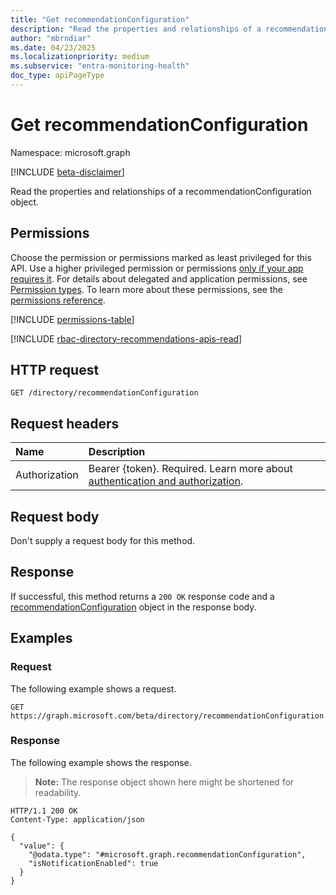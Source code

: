 ```yaml
---
title: "Get recommendationConfiguration"
description: "Read the properties and relationships of a recommendationConfiguration object."
author: "mbrndiar"
ms.date: 04/23/2025
ms.localizationpriority: medium
ms.subservice: "entra-monitoring-health"
doc_type: apiPageType
---
```


# Get recommendationConfiguration

Namespace: microsoft.graph

[!INCLUDE [beta-disclaimer](../../includes/beta-disclaimer.md)]

Read the properties and relationships of a recommendationConfiguration object.

## Permissions

Choose the permission or permissions marked as least privileged for this API. Use a higher privileged permission or permissions [only if your app requires it](/graph/permissions-overview#best-practices-for-using-microsoft-graph-permissions). For details about delegated and application permissions, see [Permission types](/graph/permissions-overview#permission-types). To learn more about these permissions, see the [permissions reference](/graph/permissions-reference).

<!-- { "blockType": "permissions", "name": "recommendationconfiguration_get" } -->
[!INCLUDE [permissions-table](../includes/permissions/recommendationconfiguration-get-permissions.md)]

[!INCLUDE [rbac-directory-recommendations-apis-read](../includes/rbac-for-apis/rbac-directory-recommendations-apis-read.md)]

## HTTP request

<!-- {
  "blockType": "ignored"
}
-->
``` http
GET /directory/recommendationConfiguration
```

## Request headers

|Name|Description|
|:---|:---|
|Authorization|Bearer {token}. Required. Learn more about [authentication and authorization](/graph/auth/auth-concepts).|

## Request body

Don't supply a request body for this method.

## Response

If successful, this method returns a `200 OK` response code and a [recommendationConfiguration](../resources/recommendationconfiguration.md) object in the response body.

## Examples

### Request

The following example shows a request.
<!-- {
  "blockType": "request",
  "name": "get_recommendationconfiguration"
}
-->
``` http
GET https://graph.microsoft.com/beta/directory/recommendationConfiguration
```

### Response

The following example shows the response.
>**Note:** The response object shown here might be shortened for readability.
<!-- {
  "blockType": "response",
  "truncated": true,
  "@odata.type": "microsoft.graph.recommendationConfiguration"
}
-->
``` http
HTTP/1.1 200 OK
Content-Type: application/json

{
  "value": {
    "@odata.type": "#microsoft.graph.recommendationConfiguration",
    "isNotificationEnabled": true
  }
}
```
